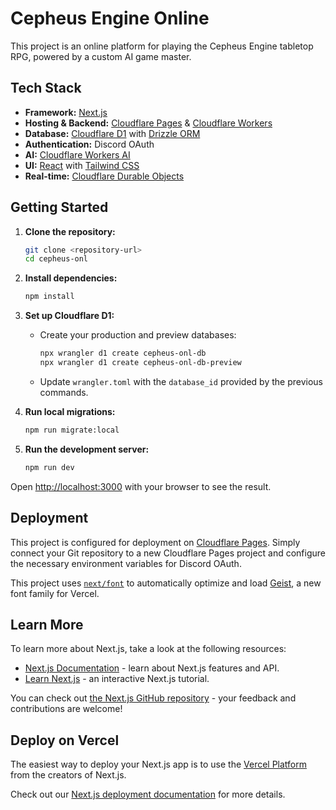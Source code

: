 # Cepheus Engine Online

This project is an online platform for playing the Cepheus Engine tabletop RPG, powered by a custom AI game master.

## Tech Stack

- **Framework:** [Next.js](https://nextjs.org/)
- **Hosting & Backend:** [Cloudflare Pages](https://pages.cloudflare.com/) & [Cloudflare Workers](https://workers.cloudflare.com/)
- **Database:** [Cloudflare D1](https://developers.cloudflare.com/d1/) with [Drizzle ORM](https://orm.drizzle.team/)
- **Authentication:** Discord OAuth
- **AI:** [Cloudflare Workers AI](https://developers.cloudflare.com/workers-ai/)
- **UI:** [React](https://react.dev/) with [Tailwind CSS](https://tailwindcss.com/)
- **Real-time:** [Cloudflare Durable Objects](https://developers.cloudflare.com/durable-objects/)

## Getting Started

1.  **Clone the repository:**

    ```bash
    git clone <repository-url>
    cd cepheus-onl
    ```

2.  **Install dependencies:**

    ```bash
    npm install
    ```

3.  **Set up Cloudflare D1:**

    - Create your production and preview databases:
      ```bash
      npx wrangler d1 create cepheus-onl-db
      npx wrangler d1 create cepheus-onl-db-preview
      ```
    - Update `wrangler.toml` with the `database_id` provided by the previous commands.

4.  **Run local migrations:**

    ```bash
    npm run migrate:local
    ```

5.  **Run the development server:**
    ```bash
    npm run dev
    ```

Open [http://localhost:3000](http://localhost:3000) with your browser to see the result.

## Deployment

This project is configured for deployment on [Cloudflare Pages](https://pages.cloudflare.com/). Simply connect your Git repository to a new Cloudflare Pages project and configure the necessary environment variables for Discord OAuth.

This project uses [`next/font`](https://nextjs.org/docs/app/building-your-application/optimizing/fonts) to automatically optimize and load [Geist](https://vercel.com/font), a new font family for Vercel.

## Learn More

To learn more about Next.js, take a look at the following resources:

- [Next.js Documentation](https://nextjs.org/docs) - learn about Next.js features and API.
- [Learn Next.js](https://nextjs.org/learn) - an interactive Next.js tutorial.

You can check out [the Next.js GitHub repository](https://github.com/vercel/next.js) - your feedback and contributions are welcome!

## Deploy on Vercel

The easiest way to deploy your Next.js app is to use the [Vercel Platform](https://vercel.com/new?utm_medium=default-template&filter=next.js&utm_source=create-next-app&utm_campaign=create-next-app-readme) from the creators of Next.js.

Check out our [Next.js deployment documentation](https://nextjs.org/docs/app/building-your-application/deploying) for more details.
